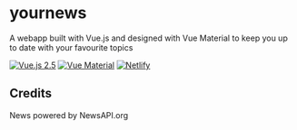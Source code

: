 # yournews
A webapp built with Vue.js and designed with Vue Material to keep you up to date with your favourite topics

<p align="center">

[![Vue.js 2.5](https://img.shields.io/badge/Vue.js-2.5-brightgreen.svg)](https://vuejs.org/)
[![Vue Material](https://img.shields.io/badge/Vue%20Material-1.0.0%20beta-brightgreen.svg)](https://vuejs.org/)
[![Netlify](https://img.shields.io/badge/deployed%20on-Netlify-brightgreen.svg)](https://suspicious-heyrovsky-050263.netlify.com/)

</p>

## Credits
News powered by NewsAPI.org
